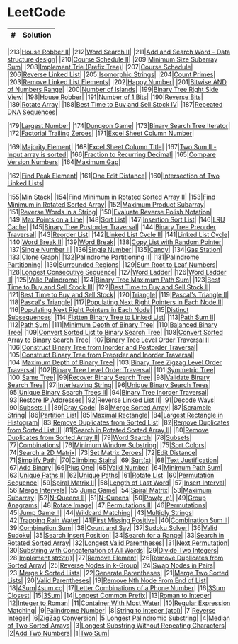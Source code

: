 # LeetCode


| # |  Solution |
|---| -------- |
<!--
|216|[Combination Sum III](216.cpp)|
|215|[Kth Largest Element in an Array](215.cpp)|
|214|[Shortest Palindrome](214.cpp)|
-->
|213|[House Robber II](213.cpp)|
|212|[Word Search II](212.cpp)|
|211|[Add and Search Word - Data structure design](211.cpp)|
|210|[Course Schedule II](210.cpp)|
|209|[Minimum Size Subarray Sum](209.cpp)|
|208|[Implement Trie (Prefix Tree)](208.cpp)|
|207|[Course Schedule](207.cpp)|
|206|[Reverse Linked List](206.cpp)|
|205|[Isomorphic Strings](205.cpp)|
|204|[Count Primes](204.cpp)|
|203|[Remove Linked List Elements](203.cpp)|
|202|[Happy Number](202.cpp)|
|201|[Bitwise AND of Numbers Range](201.cpp)|
|200|[Number of Islands](200.cpp)|
|199|[Binary Tree Right Side View](199.cpp)|
|198|[House Robber](198.cpp)|
|191|[Number of 1 Bits](191.cpp)|
|190|[Reverse Bits](190.cpp)|
|189|[Rotate Array](189.cpp)|
|188|[Best Time to Buy and Sell Stock IV](188.cpp)|
|187|[Repeated DNA Sequences](187.cpp)|
<!--|186|[Reverse Words in a String II](186.cpp)|-->
|179|[Largest Number](179.cpp)|
|174|[Dungeon Game](174.cpp)|
|173|[Binary Search Tree Iterator](173.cpp)|
|172|[Factorial Trailing Zeroes](172.cpp)|
|171|[Excel Sheet Column Number](171.cpp)|
<!--|170|[Two Sum III - Data structure design](170.cpp)|-->
|169|[Majority Element](169.cpp)|
|168|[Excel Sheet Column Title](168.cpp)|
|167|[Two Sum II - Input array is sorted](167.cpp)|
|166|[Fraction to Recurring Decimal](166.cpp)|
|165|[Compare Version Numbers](165.cpp)|
|164|[Maximum Gap](164.cpp)|
<!--|163|[Missing Ranges](163.cpp)|-->
|162|[Find Peak Element](162.cpp)|
|161|[One Edit Distance](161.cpp)|
|160|[Intersection of Two Linked Lists](160.cpp)|
<!--
|159|[Longest Substring with At Most Two Distinct Characters](159.cpp)|
|158|[Read N Characters Given Read4 II - Call multiple times](158.cpp)|
-->
<!--|157|[Read N Characters Given Read4](157.cpp)|-->
<!--|156|[Binary Tree Upside Down](156.cpp)|-->
|155|[Min Stack](155.cpp)|
|154|[Find Minimum in Rotated Sorted Array II](154.cpp)|
|153|[Find Minimum in Rotated Sorted Array](153.cpp)|
|152|[Maximum Product Subarray](152.cpp)|
|151|[Reverse Words in a String](151.cpp)|
|150|[Evaluate Reverse Polish Notation](150.cpp)|
|149|[Max Points on a Line](149.cpp)|
|148|[Sort List](148.cpp)|
|147|[Insertion Sort List](147.cpp)|
|146|[LRU Cache](146.cpp)|
|145|[Binary Tree Postorder Traversal](145.cpp)|
|144|[Binary Tree Preorder Traversal](144.cpp)|
|143|[Reorder List](143.cpp)|
|142|[Linked List Cycle II](142.cpp)|
|141|[Linked List Cycle](141.cpp)|
|140|[Word Break II](140.cpp)|
|139|[Word Break](139.cpp)|
|138|[Copy List with Random Pointer](138.cpp)|
|137|[Single Number II](137.cpp)|
|136|[Single Number](136.cpp)|
|135|[Candy](135.cpp)|
|134|[Gas Station](134.cpp)|
|133|[Clone Graph](133.cpp)|
|132|[Palindrome Partitioning II](132.cpp)|
|131|[Palindrome Partitioning](131.cpp)|
|130|[Surrounded Regions](130.cpp)|
|129|[Sum Root to Leaf Numbers](129.cpp)|
|128|[Longest Consecutive Sequence](128.cpp)|
|127|[Word Ladder](127.cpp)|
|126|[Word Ladder II](126.cpp)|
|125|[Valid Palindrome](125.cpp)|
|124|[Binary Tree Maximum Path Sum](124.cpp)|
|123|[Best Time to Buy and Sell Stock III](123.cpp)|
|122|[Best Time to Buy and Sell Stock II](122.cpp)|
|121|[Best Time to Buy and Sell Stock](121.cpp)|
|120|[Triangle](120.cpp)|
|119|[Pascal's Triangle II](119.cpp)|
|118|[Pascal's Triangle](118.cpp)|
|117|[Populating Next Right Pointers in Each Node II](117.cpp)|
|116|[Populating Next Right Pointers in Each Node](116.cpp)|
|115|[Distinct Subsequences](115.cpp)|
|114|[Flatten Binary Tree to Linked List](114.cpp)|
|113|[Path Sum II](113.cpp)|
|112|[Path Sum](112.cpp)|
|111|[Minimum Depth of Binary Tree](111.cpp)|
|110|[Balanced Binary Tree](110.cpp)|
|109|[Convert Sorted List to Binary Search Tree](109.cpp)|
|108|[Convert Sorted Array to Binary Search Tree](108.cpp)|
|107|[Binary Tree Level Order Traversal II](107.cpp)|
|106|[Construct Binary Tree from Inorder and Postorder Traversal](106.cpp)|
|105|[Construct Binary Tree from Preorder and Inorder Traversal](105.cpp)|
|104|[Maximum Depth of Binary Tree](104.cpp)|
|103|[Binary Tree Zigzag Level Order Traversal](103.cpp)|
|102|[Binary Tree Level Order Traversal](102.cpp)|
|101|[Symmetric Tree](101.cpp)|
|100|[Same Tree](100.cpp)|
|99|[Recover Binary Search Tree](99.cpp)|
|98|[Validate Binary Search Tree](98.cpp)|
|97|[Interleaving String](97.cpp)|
|96|[Unique Binary Search Trees](96.cpp)|
|95|[Unique Binary Search Trees II](95.cpp)|
|94|[Binary Tree Inorder Traversal](94.cpp)|
|93|[Restore IP Addresses](93.cpp)|
|92|[Reverse Linked List II](92.cpp)|
|91|[Decode Ways](91.cpp)|
|90|[Subsets II](90.cpp)|
|89|[Gray Code](89.cpp)|
|88|[Merge Sorted Array](88.cpp)|
|87|[Scramble String](87.cpp)|
|86|[Partition List](86.cpp)|
|85|[Maximal Rectangle](85.cpp)|
|84|[Largest Rectangle in Histogram](84.cpp)|
|83|[Remove Duplicates from Sorted List](83.cpp)|
|82|[Remove Duplicates from Sorted List II](82.cpp)|
|81|[Search in Rotated Sorted Array II](81.cpp)|
|80|[Remove Duplicates from Sorted Array II](80.cpp)|
|79|[Word Search](79.cpp)|
|78|[Subsets](78.cpp)|
|77|[Combinations](77.cpp)|
|76|[Minimum Window Substring](76.cpp)|
|75|[Sort Colors](75.cpp)|
|74|[Search a 2D Matrix](74.cpp)|
|73|[Set Matrix Zeroes](73.cpp)|
|72|[Edit Distance](72.cpp)|
|71|[Simplify Path](71.cpp)|
|70|[Climbing Stairs](70.cpp)|
|69|[Sqrt(x)](69.cpp)|
|68|[Text Justification](68.cpp)|
|67|[Add Binary](67.cpp)|
|66|[Plus One](66.cpp)|
|65|[Valid Number](65.cpp)|
|64|[Minimum Path Sum](64.cpp)|
|63|[Unique Paths II](63.cpp)|
|62|[Unique Paths](62.cpp)|
|61|[Rotate List](61.cpp)|
|60|[Permutation Sequence](60.cpp)|
|59|[Spiral Matrix II](59.cpp)|
|58|[Length of Last Word](58.cpp)|
|57|[Insert Interval](57.cpp)|
|56|[Merge Intervals](56.cpp)|
|55|[Jump Game](55.cpp)|
|54|[Spiral Matrix](54.cpp)|
|53|[Maximum Subarray](53.cpp)|
|52|[N-Queens II](52.cpp)|
|51|[N-Queens](51.cpp)|
|50|[Pow(x, n)](50.cpp)|
|49|[Group Anagrams](49.cpp)|
|48|[Rotate Image](48.cpp)|
|47|[Permutations II](47.cpp)|
|46|[Permutations](46.cpp)|
|45|[Jump Game II](45.cpp)|
|44|[Wildcard Matching](44.cpp)|
|43|[Multiply Strings](43.cpp)|
|42|[Trapping Rain Water](42.cpp)|
|41|[First Missing Positive](41.cpp)|
|40|[Combination Sum II](40.cpp)|
|39|[Combination Sum](39.cpp)|
|38|[Count and Say](38.cpp)|
|37|[Sudoku Solver](37.cpp)|
|36|[Valid Sudoku](36.cpp)|
|35|[Search Insert Position](35.cpp)|
|34|[Search for a Range](34.cpp)|
|33|[Search in Rotated Sorted Array](33.cpp)|
|32|[Longest Valid Parentheses](32.cpp)|
|31|[Next Permutation](31.cpp)|
|30|[Substring with Concatenation of All Words](30.cpp)|
|29|[Divide Two Integers](29.cpp)|
|28|[Implement strStr()](28.cpp)|
|27|[Remove Element](27.cpp)|
|26|[Remove Duplicates from Sorted Array](26.cpp)|
|25|[Reverse Nodes in k-Group](25.cpp)|
|24|[Swap Nodes in Pairs](24.cpp)|
|23|[Merge k Sorted Lists](23.cpp)|
|22|[Generate Parentheses](22.cpp)|
|21|[Merge Two Sorted Lists](21.cpp)|
|20|[Valid Parentheses](20.cpp)|
|19|[Remove Nth Node From End of List](19.cpp)|
|18|[4Sum](https://leetcode.com/problems/4sum)|[4sum.cc](18.cpp)|
|17|[Letter Combinations of a Phone Number](17.cpp)|
|16|[3Sum Closest](16.cpp)|
|15|[3Sum](15.cpp)|
|14|[Longest Common Prefix](14.cpp)|
|13|[Roman to Integer](13.cpp)|
|12|[Integer to Roman](12.cpp)|
|11|[Container With Most Water](11.cpp)|
|10|[Regular Expression Matching](10.cpp)|
|9|[Palindrome Number](9.cpp)|
|8|[String to Integer (atoi)](8.cpp)|
|7|[Reverse Integer](7.cpp)|
|6|[ZigZag Conversion](6.cpp)|
|5|[Longest Palindromic Substring](5.cpp)|
|4|[Median of Two Sorted Arrays](4.cpp)|
|3|[Longest Substring Without Repeating Characters](3.cpp)|
|2|[Add Two Numbers](2.cpp)|
|1|[Two Sum](1.cpp)|